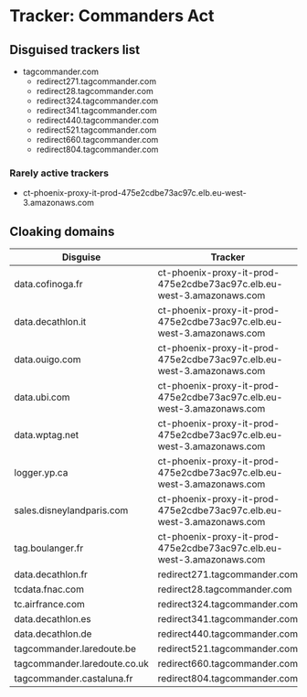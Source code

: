 # Tracker: Commanders Act

## Disguised trackers list

* tagcommander.com
    * redirect271.tagcommander.com
    * redirect28.tagcommander.com
    * redirect324.tagcommander.com
    * redirect341.tagcommander.com
    * redirect440.tagcommander.com
    * redirect521.tagcommander.com
    * redirect660.tagcommander.com
    * redirect804.tagcommander.com

### Rarely active trackers

* ct-phoenix-proxy-it-prod-475e2cdbe73ac97c.elb.eu-west-3.amazonaws.com

## Cloaking domains

| Disguise | Tracker |
| ---- | ---- |
| data.cofinoga.fr | ct-phoenix-proxy-it-prod-475e2cdbe73ac97c.elb.eu-west-3.amazonaws.com |
| data.decathlon.it | ct-phoenix-proxy-it-prod-475e2cdbe73ac97c.elb.eu-west-3.amazonaws.com |
| data.ouigo.com | ct-phoenix-proxy-it-prod-475e2cdbe73ac97c.elb.eu-west-3.amazonaws.com |
| data.ubi.com | ct-phoenix-proxy-it-prod-475e2cdbe73ac97c.elb.eu-west-3.amazonaws.com |
| data.wptag.net | ct-phoenix-proxy-it-prod-475e2cdbe73ac97c.elb.eu-west-3.amazonaws.com |
| logger.yp.ca | ct-phoenix-proxy-it-prod-475e2cdbe73ac97c.elb.eu-west-3.amazonaws.com |
| sales.disneylandparis.com | ct-phoenix-proxy-it-prod-475e2cdbe73ac97c.elb.eu-west-3.amazonaws.com |
| tag.boulanger.fr | ct-phoenix-proxy-it-prod-475e2cdbe73ac97c.elb.eu-west-3.amazonaws.com |
| data.decathlon.fr | redirect271.tagcommander.com |
| tcdata.fnac.com | redirect28.tagcommander.com |
| tc.airfrance.com | redirect324.tagcommander.com |
| data.decathlon.es | redirect341.tagcommander.com |
| data.decathlon.de | redirect440.tagcommander.com |
| tagcommander.laredoute.be | redirect521.tagcommander.com |
| tagcommander.laredoute.co.uk | redirect660.tagcommander.com |
| tagcommander.castaluna.fr | redirect804.tagcommander.com |